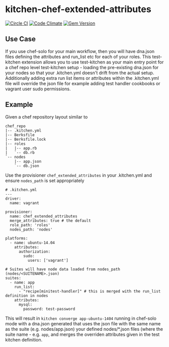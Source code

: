 # kitchen-chef-extended-attributes

[![Circle CI](https://circleci.com/gh/jeremyolliver/kitchen-chef-extended-attributes.svg?style=shield)](https://circleci.com/gh/jeremyolliver/kitchen-chef-extended-attributes)
[![Code Climate](https://codeclimate.com/github/jeremyolliver/kitchen-chef-extended-attributes/badges/gpa.svg)](https://codeclimate.com/github/jeremyolliver/kitchen-chef-extended-attributes)
[![Gem Version](https://badge.fury.io/rb/kitchen-chef-extended-attributes.svg)](http://badge.fury.io/rb/kitchen-chef-extended-attributes)

## Use Case

If you use chef-solo for your main workflow, then you will have dna.json files defining the attributes and run_list etc for each of your roles. This test-kitchen extension allows you to use test-kitchen as your main entry point for a chef repo level test-kitchen setup - loading the pre-existing dna.json for your nodes so that your .kitchen.yml doesn't drift from the actual setup. Additionally adding extra run list items or attributes within the .kitchen.yml file will override the json file for example adding test handler cookbooks or vagrant user sudo permissions.

## Example

Given a chef repository layout similar to

    chef_repo
    |-- .kitchen.yml
    |-- Berksfile
    |-- Berksfile.lock
    |-- roles
    |   |-- app.rb
    |   `-- db.rb
    `-- nodes
        |-- app.json
        `-- db.json

Use the provisioner `chef_extended_attributes` in your .kitchen.yml and ensure `nodes_path` is set appropriately

    # .kitchen.yml
    ---
    driver:
      name: vagrant

    provisioner:
      name: chef_extended_attributes
      merge_attributes: true # the default
      role_path: 'roles'
      nodes_path: 'nodes'

    platforms:
      - name: ubuntu-14.04
        attributes:
          authorization:
            sudo:
              users: ['vagrant']

    # Suites will have node data loaded from nodes_path (nodes/<SUITENAME>.json)
    suites:
      - name: app
        run_list:
          - "recipe[minitest-handler]" # this is merged with the run_list definition in nodes
        attributes:
          mysql:
            password: test-password

This will result in `kitchen converge app-ubuntu-1404` running in chef-solo mode with a dna.json generated that uses the json file with the same name as the suite (e.g. nodes/app.json) your defined nodes/*.json files (where the suite name - e.g. `app`, and merges the overriden attributes given in the test kitchen definition.
